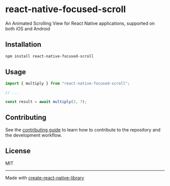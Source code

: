 # react-native-focused-scroll
An Animated Scrolling View for React Native applications, supported on both iOS and Android
## Installation

```sh
npm install react-native-focused-scroll
```

## Usage

```js
import { multiply } from "react-native-focused-scroll";

// ...

const result = await multiply(3, 7);
```

## Contributing

See the [contributing guide](CONTRIBUTING.md) to learn how to contribute to the repository and the development workflow.

## License

MIT

---

Made with [create-react-native-library](https://github.com/callstack/react-native-builder-bob)
